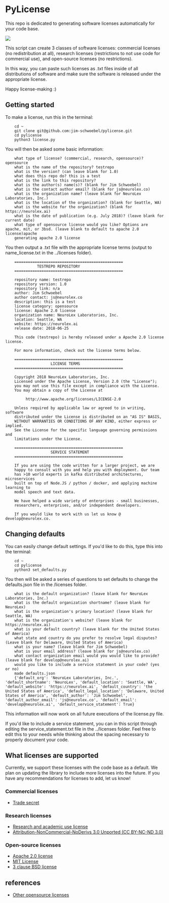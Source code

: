 # PyLicense

This repo is dedicated to generating software licenses automatically for your code base. 

![](https://media.giphy.com/media/MbHWZv6FFWDnO/giphy.gif)

This script can create 3 classes of software licenses: commercial licenses (no redistribution at all), research licenses (restrictions to not use code for commercial use), and open-source licenses (no restrictions). 

In this way, you can paste such licenses as .txt files inside of all distributions of software and make sure the software is released under the appropriate license.

Happy license-making :) 

## Getting started 

To make a license, run this in the terminal:
        
        cd ~
        git clone git@github.com:jim-schwoebel/pylicense.git
        cd pylicense
        python3 license.py

You will then be asked some basic information:

        what type of license? (commercial, research, opensource)? opensource
        what is the name of the repository? testrepo
        what is the version? (can leave blank for 1.0)
        what does this repo do? this is a test
        what is the link to this repository? 
        what is the author(s) name(s)? (blank for Jim Schwoebel) 
        what is the contact author email? (blank for js@neurolex.co) 
        what is the organization name? (leave blank for NeuroLex Laboratories, Inc.) 
        what is the location of the organization? (blank for Seattle, WA)
        what is the website for the organization? (blank for https://neurolex.ai)
        what is the date of publication (e.g. July 2018)? (leave blank for current date) 
        what type of opensource license would you like? Options are apache, mit, or 3bsd. (leave blank to default to apache 2.0 license)apache
        generating apache 2.0 license

You then output a .txt file with the appropriate license terms (output to name_license.txt in the ../licenses folder). 

        ================================================ 
                  TESTREPO REPOSITORY                     
        ================================================ 

        repository name: testrepo 
        repository version: 1.0 
        repository link: n/a 
        author: Jim Schwoebel 
        author contact: js@neurolex.co 
        description: this is a test 
        license category: opensource 
        license: Apache 2.0 license 
        organization name: NeuroLex Laboratories, Inc. 
        location: Seattle, WA 
        website: https://neurolex.ai 
        release date: 2018-06-25 

        This code (testrepo) is hereby released under a Apache 2.0 license license. 

        For more information, check out the license terms below. 

        ================================================ 
                        LICENSE TERMS                      
        ================================================ 

        Copyright 2018 NeuroLex Laboratories, Inc. 
        Licensed under the Apache License, Version 2.0 (the "License"); 
        you may not use this file except in compliance with the License. 
        You may obtain a copy of the License at 

             http://www.apache.org/licenses/LICENSE-2.0 

        Unless required by applicable law or agreed to in writing, software 
        distributed under the License is distributed on an "AS IS" BASIS, 
        WITHOUT WARRANTIES OR CONDITIONS OF ANY KIND, either express or implied. 
        See the License for the specific language governing permissions and 
        limitations under the License. 

        ================================================ 
                        SERVICE STATEMENT                    
        ================================================ 

        If you are using the code written for a larger project, we are 
        happy to consult with you and help you with deployment. Our team 
        has >10 world experts in kafka distributed architectures, microservices 
        built on top of Node.JS / python / docker, and applying machine learning to 
        model speech and text data. 

        We have helped a wide variety of enterprises - small businesses, 
        researchers, enterprises, and/or independent developers. 

        If you would like to work with us let us know @ develop@neurolex.co. 

## Changing defaults 

You can easily change default settings. If you'd like to do this, type this into the terminal:

        cd ~
        cd pylicense
        python3 set_defaults.py

You then will be asked a series of questions to set defaults to change the defaults.json file in the /licenses folder. 

        what is the default organization? (leave blank for NeuroLex Laboratories, Inc.) 
        what is the default organization shortname? (leave blank for NeuroLex) 
        what is the organization's primary location? (leave blank for Seattle, WA) 
        what is the organization's website? (leave blank for https://neurolex.ai) 
        what is your default country? (leave blank for the United States of America) 
        what state and country do you prefer to resolve legal disputes? (Leave blank for Delaware, United States of America) 
        what is your name? (leave blank for Jim Schwoebel)
        what is your email address? (leave blank for js@neurolex.co) 
        what contact organization email would you would like to provide? (leave blank for develop@neurolex.ai) 
        would you like to include a service statement in your code? (yes or no)
        made defaults.json
        {'default_org': 'NeuroLex Laboratories, Inc.', 'default_shortname': 'NeuroLex', 'default_location': 'Seattle, WA', 'default_website': 'https://neurolex.ai', 'default_country': 'the United States of America', 'default_legal_location': 'Delaware, United States of America', 'default_author': 'Jim Schwoebel', 'default_author_email': 'js@neurolex.co', 'default_email': 'develop@neurolex.ai', 'default_service_statement': True}

This information will now work on all future executions of the license.py file. 

If you'd like to include a service statement, you can in this script through editing the service_statement.txt file in the ../licenses folder. Feel free to edit this to your needs while thinking about the spacing necessary to properly document your code. 

## What licenses are supported 

Currently, we support these licenses with the code base as a default. We plan on updating the library to include more licenses into the future. If you have any recommendations for licenses to add, let us know!  

### Commercial licenses 
* [Trade secret](https://en.wikipedia.org/wiki/Trade_secret)

### Research licenses 
* [Research and academic use license](https://www.audeering.com/research-and-open-source/files/openSMILE-open-source-license.txt)
* [Attribution-NonCommercial-NoDerivs 3.0 Unported (CC BY-NC-ND 3.0)](https://creativecommons.org/licenses/by-nc-nd/3.0/)

### Open-source licenses 
* [Apache 2.0 license](http://www.apache.org/licenses/LICENSE-2.0)
* [MIT License](https://opensource.org/licenses/MIT)
* [3 clause BSD license](https://opensource.org/licenses/BSD-3-Clause)

## references
* [Other opensource licenses](https://choosealicense.com/licenses/)
